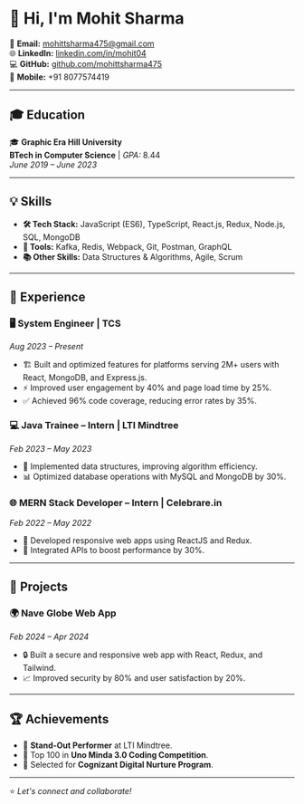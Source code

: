 # 👋 Hi, I'm Mohit Sharma  

📧 **Email:** [mohittsharma475@gmail.com](mailto:mohittsharma475@gmail.com)  
🌐 **LinkedIn:** [linkedin.com/in/mohit04](http://www.linkedin.com/in/mohit04)  
💻 **GitHub:** [github.com/mohittsharma475](https://github.com/mohittsharma475)  
📱 **Mobile:** +91 8077574419  

---

## 🎓 Education  
🎓 **Graphic Era Hill University**  
**BTech in Computer Science** | *GPA:* 8.44  
*June 2019 – June 2023*  

---

## 💡 Skills  

- **🛠️ Tech Stack:** JavaScript (ES6), TypeScript, React.js, Redux, Node.js, SQL, MongoDB  
- **🔧 Tools:** Kafka, Redis, Webpack, Git, Postman, GraphQL  
- **📚 Other Skills:** Data Structures & Algorithms, Agile, Scrum  

---

## 💼 Experience  

### 🖥️ **System Engineer** | TCS  
*Aug 2023 – Present*  
- 🏗️ Built and optimized features for platforms serving 2M+ users with React, MongoDB, and Express.js.  
- ⚡ Improved user engagement by 40% and page load time by 25%.  
- ✅ Achieved 96% code coverage, reducing error rates by 35%.  

### 💻 **Java Trainee – Intern** | LTI Mindtree  
*Feb 2023 – May 2023*  
- 🚀 Implemented data structures, improving algorithm efficiency.  
- 📊 Optimized database operations with MySQL and MongoDB by 30%.  

### 🌐 **MERN Stack Developer – Intern** | Celebrare.in  
*Feb 2022 – May 2022*  
- 📱 Developed responsive web apps using ReactJS and Redux.  
- 🔗 Integrated APIs to boost performance by 30%.  

---

## 🌟 Projects  

### 🌍 **Nave Globe Web App**  
*Feb 2024 – Apr 2024*  
- 🔒 Built a secure and responsive web app with React, Redux, and Tailwind.  
- 📈 Improved security by 80% and user satisfaction by 20%.  

---

## 🏆 Achievements  

- 🥇 **Stand-Out Performer** at LTI Mindtree.  
- 🌟 Top 100 in **Uno Minda 3.0 Coding Competition**.  
- 🚀 Selected for **Cognizant Digital Nurture Program**.  

---

⭐️ *Let's connect and collaborate!*  
